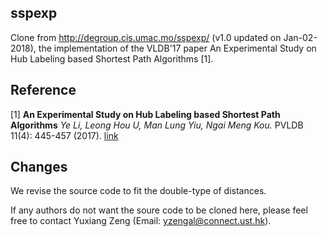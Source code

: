 sspexp
---------------
Clone from http://degroup.cis.umac.mo/sspexp/ (v1.0 updated on Jan-02-2018), the implementation of the VLDB'17 paper An Experimental Study on Hub Labeling based Shortest Path Algorithms [1].

Reference
---------------
[1] **An Experimental Study on Hub Labeling based Shortest Path Algorithms**
*Ye Li, Leong Hou U, Man Lung Yiu, Ngai Meng Kou.* PVLDB 11(4): 445-457 (2017). [link](http://www.vldb.org/pvldb/vol11/p445-li.pdf)


Changes
---------------
We revise the source code to fit the double-type of distances.

If any authors do not want the soure code to be cloned here, 
please feel free to contact Yuxiang Zeng (Email: yzengal@connect.ust.hk).

